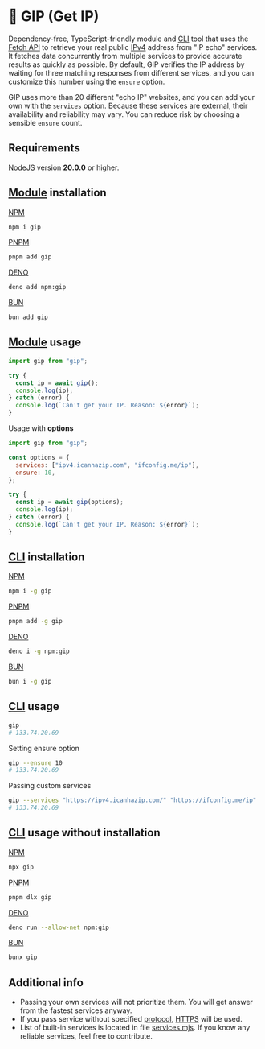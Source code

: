 # 🐷 GIP (Get IP)

Dependency-free, TypeScript-friendly module and [CLI](https://en.wikipedia.org/wiki/Command-line_interface) tool that uses the
[Fetch API](https://developer.mozilla.org/en-US/docs/Web/API/Fetch_API) to retrieve your real public
[IPv4](https://en.wikipedia.org/wiki/IPv4) address from "IP echo" services. It fetches data concurrently from multiple services to provide
accurate results as quickly as possible. By default, GIP verifies the IP address by waiting for three matching responses from different
services, and you can customize this number using the `ensure` option.

GIP uses more than 20 different "echo IP" websites, and you can add your own with the `services` option. Because these services are
external, their availability and reliability may vary. You can reduce risk by choosing a sensible `ensure` count.

## Requirements

[NodeJS](https://nodejs.org/en/download) version **20.0.0** or higher.

## [Module](https://nodejs.org/api/esm.html#modules-ecmascript-modules) installation

[NPM](https://docs.npmjs.com/cli/v10/commands/npm-install)

```bash
npm i gip
```

[PNPM](https://pnpm.io/pnpm-cli#commands)

```bash
pnpm add gip
```

[DENO](https://docs.deno.com/runtime/reference/cli/add/)

```bash
deno add npm:gip
```

[BUN](https://bun.sh/docs/cli/add)

```bash
bun add gip
```

## [Module](https://nodejs.org/api/esm.html#modules-ecmascript-modules) usage

```js
import gip from "gip";

try {
  const ip = await gip();
  console.log(ip);
} catch (error) {
  console.log(`Can't get your IP. Reason: ${error}`);
}
```

Usage with **options**

```js
import gip from "gip";

const options = {
  services: ["ipv4.icanhazip.com", "ifconfig.me/ip"],
  ensure: 10,
};

try {
  const ip = await gip(options);
  console.log(ip);
} catch (error) {
  console.log(`Can't get your IP. Reason: ${error}`);
}
```

## [CLI](https://en.wikipedia.org/wiki/Command-line_interface) installation

[NPM](https://docs.npmjs.com/downloading-and-installing-packages-globally)

```bash
npm i -g gip
```

[PNPM](https://pnpm.io/cli/add#--global--g)

```bash
pnpm add -g gip
```

[DENO](https://docs.deno.com/runtime/reference/cli/install/#global-installation)

```bash
deno i -g npm:gip
```

[BUN](https://bun.sh/docs/cli/install#global-packages)

```bash
bun i -g gip
```

## [CLI](https://en.wikipedia.org/wiki/Command-line_interface) usage

```bash
gip
# 133.74.20.69
```

Setting ensure option

```bash
gip --ensure 10
# 133.74.20.69
```

Passing custom services

```bash
gip --services "https://ipv4.icanhazip.com/" "https://ifconfig.me/ip"
# 133.74.20.69
```

## [CLI](https://en.wikipedia.org/wiki/Command-line_interface) usage without installation

[NPM]()

```bash
npx gip
```

[PNPM](https://pnpm.io/pnpm-cli#commands)

```bash
pnpm dlx gip
```

[DENO](https://docs.deno.com/runtime/reference/cli/run/)

```bash
deno run --allow-net npm:gip
```

[BUN](https://bun.sh/docs/cli/bunx)

```bash
bunx gip
```

## Additional info

- Passing your own services will not prioritize them. You will get answer from the fastest services anyway.
- If you pass service without specified [protocol](https://en.wikipedia.org/wiki/Hypertext_Transfer_Protocol),
  [HTTPS](https://en.wikipedia.org/wiki/HTTPS) will be used.
- List of built-in services is located in file [services.mjs](https://github.com/Avaray/gip/blob/main/services.mjs). If you know any
  reliable services, feel free to contribute.
